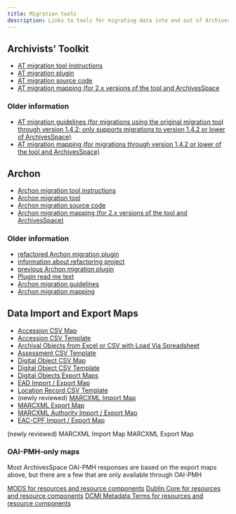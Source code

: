 ```yaml
---
title: Migration tools
description: Links to tools for migrating data into and out of ArchivesSpace.
---
```


## Archivists' Toolkit

- [AT migration tool instructions](/migrations/migrate_from_archivists_toolkit)
- [AT migration plugin](https://github.com/archivesspace/at-migration/releases)
- [AT migration source code](https://github.com/archivesspace/at-migration)
- [AT migration mapping (for 2.x versions of the tool and ArchivesSpace](https://github.com/archivesspace/at-migration/blob/master/docs/ATMappingDocument.xlsx)

### Older information

- [AT migration guidelines (for migrations using the original migration tool through version 1.4.2; only supports migrations to version 1.4.2 or lower of ArchivesSpace)](http://archivesspace.org/wp-content/uploads/2016/08/ATMigrationGuidelines-REV-20140417.pdf)
- [AT migration mapping (for migrations through version 1.4.2 or lower of the tool and ArchivesSpace)](http://archivesspace.org/wp-content/uploads/2016/08/ATMappingDocument_AT-ASPACE_BETA.xls)

## Archon

- [Archon migration tool instructions](/migrations/migrate_from_archon)
- [Archon migration tool](https://github.com/archivesspace/archon-migration/releases/latest)
- [Archon migration source code](https://github.com/archivesspace/archon-migration/)
- [Archon migration mapping (for 2.x versions of the tool and ArchivesSpace)](https://docs.google.com/spreadsheets/d/13soN5djk16QYmRoSajtyAc_nBrNldyL58ViahKFJAog/edit?usp=sharing)

### Older information

- [refactored Archon migration plugin](https://github.com/archivesspace-deprecated/ArchonMigrator/releases)
- [information about refactoring project](https://archivesspace.atlassian.net/browse/AR-1278)
- [previous Archon migration plugin](https://github.com/archivesspace/archon-migration/releases)
- [Plugin read me text](https://github.com/archivesspace-deprecated/ArchonMigrator/blob/master/README.md)
- [Archon migration guidelines](http://archivesspace.org/wp-content/uploads/2016/05/Archon_Migration_Guidelines-7_13_2017.docx)
- [Archon migration mapping](http://archivesspace.org/wp-content/uploads/2016/08/ArchonSchemaMappingsPublic.xlsx)

## Data Import and Export Maps

- [Accession CSV Map](http://archivesspace.org/wp-content/uploads/2016/05/Accession-CSV-mapping-2013-08-05.xlsx)
- [Accession CSV Template](https://github.com/archivesspace/archivesspace/tree/master/templates)
- [Archival Objects from Excel or CSV with Load Via Spreadsheet](https://github.com/archivesspace/archivesspace/tree/master/templates)
- [Assessment CSV Template](https://github.com/archivesspace/archivesspace/tree/master/templates)
- [Digital Object CSV Map](http://archivesspace.org/wp-content/uploads/2016/08/DigitalObject-CSV-mapping-2013-02-26.xlsx)
- [Digital Object CSV Template](https://github.com/archivesspace/archivesspace/tree/master/templates)
- [Digital Objects Export Maps](http://archivesspace.org/wp-content/uploads/2016/08/ASpace-Dig-Object-Exports.xlsx)
- [EAD Import / Export Map](https://archivesspace.org/wp-content/uploads/2021/06/EAD-Import-Export-Mapping-20171030.xlsx)
- [Location Record CSV Template](https://github.com/archivesspace/archivesspace/tree/master/templates)
- (newly reviewed) [MARCXML Import Map](https://archivesspace.org/wp-content/uploads/2021/06/AS-MARC-import-mappings-2021-06-15.xlsx)
- [MARCXML Export Map](https://archivesspace.org/wp-content/uploads/2021/06/MARCXML-Export-Mapping-20130715.xlsx)
- [MARCXML Authority Import / Export Map](https://archivesspace.org/wp-content/uploads/2021/05/Agents-ASpace-to-MARCXMLMay2021.xlsx)
- [EAC-CPF Import / Export Map](https://archivesspace.org/wp-content/uploads/2021/05/Agents-ASpace-to-EAC-CPFMay2021.xlsx)

(newly reviewed) MARCXML Import Map
MARCXML Export Map

### OAI-PMH-only maps

Most ArchivesSpace OAI-PMH responses are based on the export maps above, but there are a few that are only available through OAI-PMH

[MODS for resources and resource components](https://archivesspace.org/wp-content/uploads/2019/06/MODS-OAI-Export-Mapping-20190610.xlsx)
[Dublin Core for resources and resource components](https://archivesspace.org/wp-content/uploads/2019/06/DC-OAI-Export-Mapping-20190610.xlsx)
[DCMI Metadata Terms for resources and resource components](https://archivesspace.org/wp-content/uploads/2019/06/DCTerms-OAI-Export-Mapping-20190611.xlsx)
